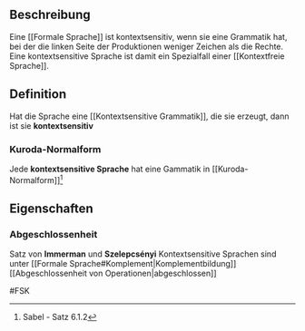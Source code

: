 ## Beschreibung
Eine [[Formale Sprache]] ist kontextsensitiv, wenn sie eine Grammatik hat, bei der die linken Seite der Produktionen weniger Zeichen als die Rechte.
Eine kontextsensitive Sprache ist damit ein Spezialfall einer [[Kontextfreie Sprache]].


## Definition
Hat die Sprache eine [[Kontextsensitive Grammatik]], die sie erzeugt, dann ist sie **kontextsensitiv** 

### Kuroda-Normalform
Jede **kontextsensitive Sprache** hat eine Gammatik in [[Kuroda-Normalform]][^1]

## Eigenschaften
### Abgeschlossenheit
Satz von **Immerman** und **Szelepcsényi**
Kontextsensitive Sprachen sind unter [[Formale Sprache#Komplement|Komplementbildung]] [[Abgeschlossenheit von Operationen|abgeschlossen]]

#FSK 

[^1]: Sabel - Satz 6.1.2 